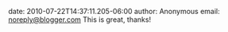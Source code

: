 date: 2010-07-22T14:37:11.205-06:00
author: Anonymous
email: noreply@blogger.com
This is great, thanks!